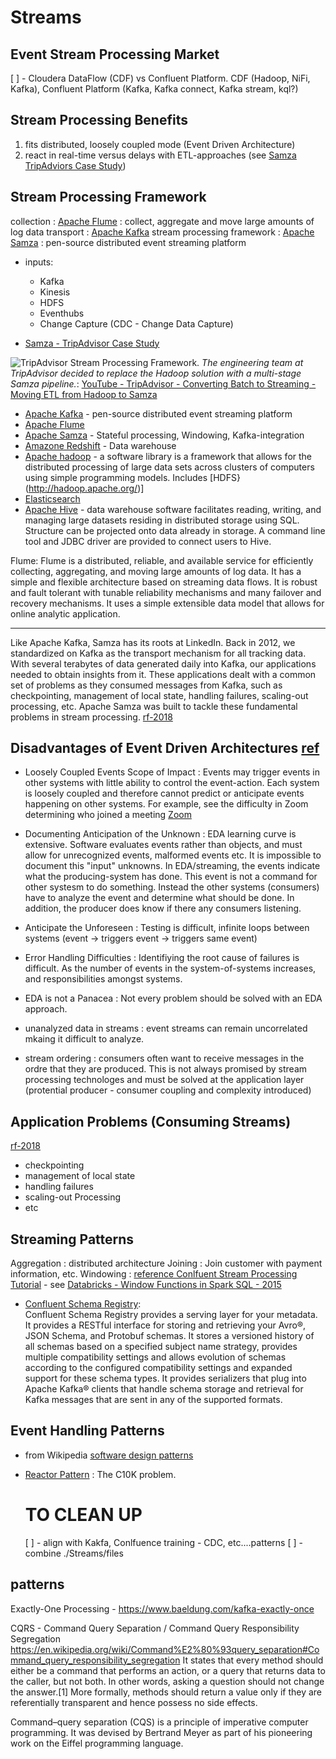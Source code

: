 # Streams

## Event Stream Processing Market

[ ] - Cloudera DataFlow (CDF) vs Confluent Platform.   CDF (Hadoop, NiFi, Kafka), Confluent Platform (Kafka, Kafka connect, Kafka stream, kql?)

## Stream Processing Benefits
1. fits distributed, loosely coupled mode (Event Driven Architecture)
1. react in real-time versus delays with ETL-approaches (see [Samza TripAdviors Case Study](https://samza.apache.org/case-studies/tripadvisor))

## Stream Processing Framework
collection : [Apache Flume](https://flume.apache.org/) : collect, aggregate and move large amounts of log data
transport : [Apache Kafka](https://kafka.apache.org/)
stream processing framework : [Apache Samza](https://samza.apache.org/) : pen-source distributed event streaming platform
- inputs:
  - Kafka
  - Kinesis
  - HDFS
  - Eventhubs  
  - Change Capture (CDC - Change Data Capture)

- [Samza - TripAdvisor Case Study](https://samza.apache.org/case-studies/tripadvisor)

![TripAdvisor Stream Processing Framework](Images/apache-samza-trip-advisor.svg "TripAdvisor Stream Processing Framework"). *The engineering team at TripAdvisor decided to replace the Hadoop solution with a multi-stage Samza pipeline.*:  [YouTube - TripAdvisor - Converting Batch to Streaming - Moving ETL from Hadoop to Samza](https://www.youtube.com/watch?v=KQ5OnL2hMBY&ab_channel=LinkedInEngineering)
- [Apache Kafka](https://kafka.apache.org/) - pen-source distributed event streaming platform
- [Apache Flume](https://flume.apache.org/)
- [Apache Samza](https://samza.apache.org/) - Stateful processing, Windowing, Kafka-integration
- [Amazone Redshift](https://aws.amazon.com/redshift/) - Data warehouse
- [Apache hadoop](https://hadoop.apache.org/) - a software library is a framework that allows for the distributed processing of large data sets across clusters of computers using simple programming models.  Includes [HDFS}(http://hadoop.apache.org/)]
- [Elasticsearch]()
- [Apache Hive](https://hive.apache.org/) - data warehouse software facilitates reading, writing, and managing large datasets residing in distributed storage using SQL. Structure can be projected onto data already in storage. A command line tool and JDBC driver are provided to connect users to Hive.



Flume:  Flume is a distributed, reliable, and available service for efficiently collecting, aggregating, and moving large amounts of log data. It has a simple and flexible architecture based on streaming data flows. It is robust and fault tolerant with tunable reliability mechanisms and many failover and recovery mechanisms. It uses a simple extensible data model that allows for online analytic application.


------

  Like Apache Kafka, Samza has its roots at LinkedIn. Back in 2012, we standardized on Kafka as the transport mechanism for all tracking data. With several terabytes of data generated daily into Kafka, our applications needed to obtain insights from it. These applications dealt with a common set of problems as they consumed messages from Kafka, such as checkpointing, management of local state, handling failures, scaling-out processing, etc. Apache Samza was built to tackle these fundamental problems in stream processing. [rf-2018](https://engineering.linkedin.com/blog/2018/11/samza-1-0--stream-processing-at-massive-scale)

## Disadvantages of Event Driven Architectures [ref](https://www.tiempodev.com/blog/disadvantages-of-event-driven-architecture/)
- Loosely Coupled Events Scope of Impact : Events may trigger events in other systems with little ability to control the event-action.   Each system is loosely coupled and therefore cannot predict  or anticipate events happening on other systems.  For example, see the difficulty in Zoom determining who joined a meeting [Zoom](https://medium.com/walmartglobaltech/preparing-event-driven-data-for-analysis-3010da7416d7)
- Documenting Anticipation of the Unknown : EDA learning curve is extensive.  Software evaluates events rather than objects, and must allow for unrecognized events, malformed events etc.  It is impossible to document this "input" unknowns.   In EDA/streaming, the events indicate what the producing-system has done.  This event is not a command for other systesm to do something.  Instead the other systems (consumers) have to analyze the event and determine what should be done.   In addition, the producer does know if there any consumers listening.
- Anticipate the Unforeseen : Testing is difficult, infinite loops between systems (event -> triggers event -> triggers same event)
- Error Handling Difficulties : Identifiying the root cause of failures is difficult.  As the number of events in the system-of-systems increases, and responsibilities amongst systems.  
- EDA is not a Panacea : Not every problem should be solved with an EDA approach.

- unanalyzed data in streams : event streams can remain uncorrelated mkaing it difficult to analyze.

- stream ordering : consumers often want to receive messages in the ordre that they are produced.  This is not always promised by stream processing technologes and must be solved at the application layer (protential producer - consumer coupling and complexity introduced)

## Application Problems (Consuming Streams)

[rf-2018](https://engineering.linkedin.com/blog/2018/11/samza-1-0--stream-processing-at-massive-scale)
- checkpointing
- management of local state
- handling failures
- scaling-out Processing
- etc

## Streaming Patterns
Aggregation : distributed architecture
Joining : Join customer with payment information, etc.
Windowing : [reference Conlfuent Stream Processing Tutorial](https://www.confluent.io/blog/stream-processing-part-1-tutorial-developing-streaming-applications/) - see [Databricks - Window Functions in Spark SQL - 2015](https://databricks.com/blog/2015/07/15/introducing-window-functions-in-spark-sql.html)

- [Confluent Schema Registry](https://docs.confluent.io/platform/current/schema-registry/index.html):  
Confluent Schema Registry provides a serving layer for your metadata. It provides a RESTful interface for storing and retrieving your Avro®, JSON Schema, and Protobuf schemas. It stores a versioned history of all schemas based on a specified subject name strategy, provides multiple compatibility settings and allows evolution of schemas according to the configured compatibility settings and expanded support for these schema types. It provides serializers that plug into Apache Kafka® clients that handle schema storage and retrieval for Kafka messages that are sent in any of the supported formats.

## Event Handling Patterns
- from Wikipedia [software design patterns](https://en.wikipedia.org/wiki/Software_design_pattern)

- [Reactor Pattern](https://en.wikipedia.org/wiki/Reactor_pattern) : The C10K problem.


  # TO CLEAN UP
  [ ] - align with Kakfa, Conlfuence training - CDC, etc....patterns
  [ ] - combine ./Streams/files

## patterns

Exactly-One Processing - https://www.baeldung.com/kafka-exactly-once

CQRS - Command Query Separation / Command Query Responsibility Segregation
https://en.wikipedia.org/wiki/Command%E2%80%93query_separation#Command_query_responsibility_segregation
It states that every method should either be a command that performs an action, or a query that returns data to the caller, but not both. In other words, asking a question should not change the answer.[1] More formally, methods should return a value only if they are referentially transparent and hence possess no side effects.

Command–query separation (CQS) is a principle of imperative computer programming. It was devised by Bertrand Meyer as part of his pioneering work on the Eiffel programming language.
